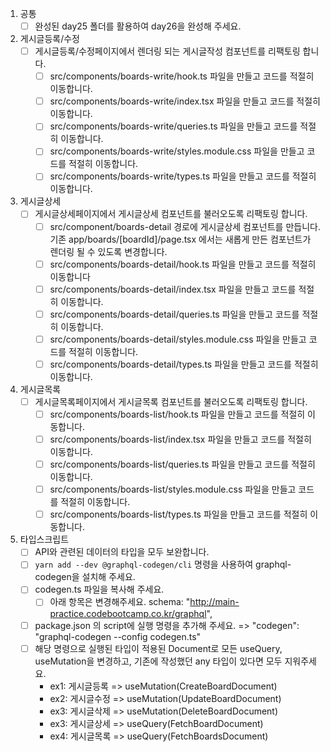 1. 공통
    - [ ]  완성된 day25 폴더를 활용하여 day26을 완성해 주세요.
    
2. 게시글등록/수정
    - [ ]  게시글등록/수정페이지에서 렌더링 되는 게시글작성 컴포넌트를  리팩토링 합니다.
        - [ ]  src/components/boards-write/hook.ts 파일을 만들고 코드를 적절히 이동합니다.
        - [ ]  src/components/boards-write/index.tsx 파일을 만들고 코드를 적절히 이동합니다.
        - [ ]  src/components/boards-write/queries.ts 파일을 만들고 코드를 적절히 이동합니다.
        - [ ]  src/components/boards-write/styles.module.css 파일을 만들고 코드를 적절히 이동합니다.
        - [ ]  src/components/boards-write/types.ts 파일을 만들고 코드를 적절히 이동합니다.
3. 게시글상세
    - [ ]  게시글상세페이지에서 게시글상세 컴포넌트를 불러오도록 리팩토링 합니다.
        - [ ]  src/component/boards-detail 경로에 게시글상세 컴포넌트를 만듭니다. 기존 app/boards/[boardId]/page.tsx 에서는 새롭게 만든 컴포넌트가 렌더링 될 수 있도록 변경합니다.
        - [ ]  src/components/boards-detail/hook.ts 파일을 만들고 코드를 적절히 이동합니다
        - [ ]  src/components/boards-detail/index.tsx 파일을 만들고 코드를 적절히 이동합니다.
        - [ ]  src/components/boards-detail/queries.ts 파일을 만들고 코드를 적절히 이동합니다.
        - [ ]  src/components/boards-detail/styles.module.css 파일을 만들고 코드를 적절히 이동합니다.
        - [ ]  src/components/boards-detail/types.ts 파일을 만들고 코드를 적절히 이동합니다.
4. 게시글목록
    - [ ]  게시글목록페이지에서 게시글목록 컴포넌트를 불러오도록 리팩토링 합니다.
        - [ ]  src/components/boards-list/hook.ts 파일을 만들고 코드를 적절히 이동합니다.
        - [ ]  src/components/boards-list/index.tsx 파일을 만들고 코드를 적절히 이동합니다.
        - [ ]  src/components/boards-list/queries.ts 파일을 만들고 코드를 적절히 이동합니다.
        - [ ]  src/components/boards-list/styles.module.css 파일을 만들고 코드를 적절히 이동합니다.
        - [ ]  src/components/boards-list/types.ts 파일을 만들고 코드를 적절히 이동합니다.
5. 타입스크립트
    - [ ]  API와 관련된 데이터의 타입을 모두 보완합니다.
    - [ ]  `yarn add --dev @graphql-codegen/cli` 명령을 사용하여 graphql-codegen을 설치해 주세요.
    - [ ]  codegen.ts 파일을 복사해 주세요.
        - [ ]  아래 항목은 변경해주세요.
        schema: "http://main-practice.codebootcamp.co.kr/graphql",
    - [ ]  package.json 의 script에 실행 명령을 추가해 주세요. => "codegen": "graphql-codegen --config codegen.ts"
    - [ ]  해당 명령으로 실행된 타입이 적용된 Document로 모든 useQuery, useMutation을 변경하고, 기존에 작성했던 any 타입이 있다면 모두 지워주세요.
        - ex1: 게시글등록 => useMutation(CreateBoardDocument)
        - ex2: 게시글수정 => useMutation(UpdateBoardDocument)
        - ex3: 게시글삭제 => useMutation(DeleteBoardDocument)
        - ex3: 게시글상세 => useQuery(FetchBoardDocument)
        - ex4: 게시글목록 => useQuery(FetchBoardsDocument)
